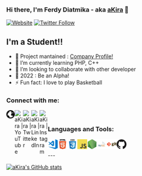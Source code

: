 ### Hi there, I'm Ferdy Diatmika - aka [aKira][website] 👋

[![Website](https://img.shields.io/website?label=ferdydiatmika.github&style=for-the-badge&url=https%3A%2F%2Fcodestackr.com)](https://ferdydiatmika.github.io)
[![Twitter Follow](https://img.shields.io/twitter/follow/ferdydiatmikaa?color=1DA1F2&logo=twitter&style=for-the-badge)](https://twitter.com/intent/follow?original_referer=https%3A%2F%2Fgithub.com%ferdydiatmikaa&screen_name=ferdydiatmikaa)

## I'm a Student!!

- 🔭 Project mantained : [Company Profile!][course]
- 🌱 I’m currently learning PHP, C++
- 👯 I’m looking to collaborate with other developer
- 🥅 2022 : Be an Alpha!
- ⚡ Fun fact: I love to play Basketball

### Connect with me:

[<img align="left" alt="aKira.com" width="22px" src="https://raw.githubusercontent.com/iconic/open-iconic/master/svg/globe.svg" />][website]
[<img align="left" alt="aKira | YouTube" width="22px" src="https://cdn.jsdelivr.net/npm/simple-icons@v3/icons/youtube.svg" />][youtube]
[<img align="left" alt="aKira | Twitter" width="22px" src="https://cdn.jsdelivr.net/npm/simple-icons@v3/icons/twitter.svg" />][twitter]
[<img align="left" alt="aKira | LinkedIn" width="22px" src="https://cdn.jsdelivr.net/npm/simple-icons@v3/icons/linkedin.svg" />][linkedin]
[<img align="left" alt="aKira | Instagram" width="22px" src="https://cdn.jsdelivr.net/npm/simple-icons@v3/icons/instagram.svg" />][instagram]

<br />

### Languages and Tools:

[<img align="left" alt="Visual Studio Code" width="26px" src="https://raw.githubusercontent.com/github/explore/80688e429a7d4ef2fca1e82350fe8e3517d3494d/topics/visual-studio-code/visual-studio-code.png" />][webdevplaylist]
[<img align="left" alt="HTML5" width="26px" src="https://raw.githubusercontent.com/github/explore/80688e429a7d4ef2fca1e82350fe8e3517d3494d/topics/html/html.png" />][webdevplaylist]
[<img align="left" alt="CSS3" width="26px" src="https://raw.githubusercontent.com/github/explore/80688e429a7d4ef2fca1e82350fe8e3517d3494d/topics/css/css.png" />][cssplaylist]
[<img align="left" alt="JavaScript" width="26px" src="https://raw.githubusercontent.com/github/explore/80688e429a7d4ef2fca1e82350fe8e3517d3494d/topics/javascript/javascript.png" />][jsplaylist]
[<img align="left" alt="Node.js" width="26px" src="https://raw.githubusercontent.com/github/explore/80688e429a7d4ef2fca1e82350fe8e3517d3494d/topics/nodejs/nodejs.png" />][webdevplaylist]
[<img align="left" alt="MySQL" width="26px" src="https://raw.githubusercontent.com/github/explore/80688e429a7d4ef2fca1e82350fe8e3517d3494d/topics/mysql/mysql.png" />][webdevplaylist]
[<img align="left" alt="Git" width="26px" src="https://raw.githubusercontent.com/github/explore/80688e429a7d4ef2fca1e82350fe8e3517d3494d/topics/git/git.png" />][webdevplaylist]
[<img align="left" alt="GitHub" width="26px" src="https://raw.githubusercontent.com/github/explore/78df643247d429f6cc873026c0622819ad797942/topics/github/github.png" />][webdevplaylist]

<br />
<br />
---
<!-- REAMDE_STATS -->

[![aKira's GitHub stats](https://github-readme-stats.vercel.app/api?username=ferdydiatmika)](https://github.com/ferdydiatmika/github-readme-stats)

<!-- END README -->

[website]: https://ferdydiatmika.github.io
[twitter]: https://twitter.com/ferdydiatmikaa
[youtube]: https://youtube.com/codeSTACKr
[instagram]: https://instagram.com/ferdysann_
[linkedin]: https://linkedin.com/in/codeSTACKr
[webdevplaylist]: https://www.youtube.com/playlist?list=PLkwxH9e_vrAJ0WbEsFA9W3I1W-g_BTsbt
[jsplaylist]: https://www.youtube.com/playlist?list=PLkwxH9e_vrALRJKu7wfXby3MKeflhTu6B
[cssplaylist]: https://www.youtube.com/playlist?list=PLkwxH9e_vrALSdvZuEh6gqQdmDoDIoqz4
[reactplaylist]: https://www.youtube.com/playlist?list=PLkwxH9e_vrAK4TdffpxKY3QGyHCpxFcQ0
[course]: https://ferdydiatmika.github.io
